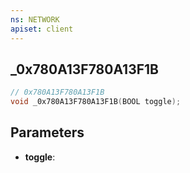 ```yaml
---
ns: NETWORK
apiset: client
---
```

## _0x780A13F780A13F1B

```c
// 0x780A13F780A13F1B
void _0x780A13F780A13F1B(BOOL toggle);
```


## Parameters
* **toggle**:



